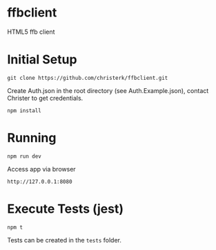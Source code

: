 # ffbclient
HTML5 ffb client

# Initial Setup

``` git clone https://github.com/christerk/ffbclient.git ```

Create Auth.json in the root directory (see Auth.Example.json), contact Christer to get credentials.  

``` npm install ```

# Running

``` npm run dev ```

Access app via browser

``` http://127.0.0.1:8080  ```

# Execute Tests (jest)

``` npm t ```

Tests can be created in the ```tests``` folder.
